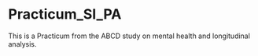 # Practicum_SI_PA
This is a Practicum from the ABCD study on mental health and longitudinal analysis. 
